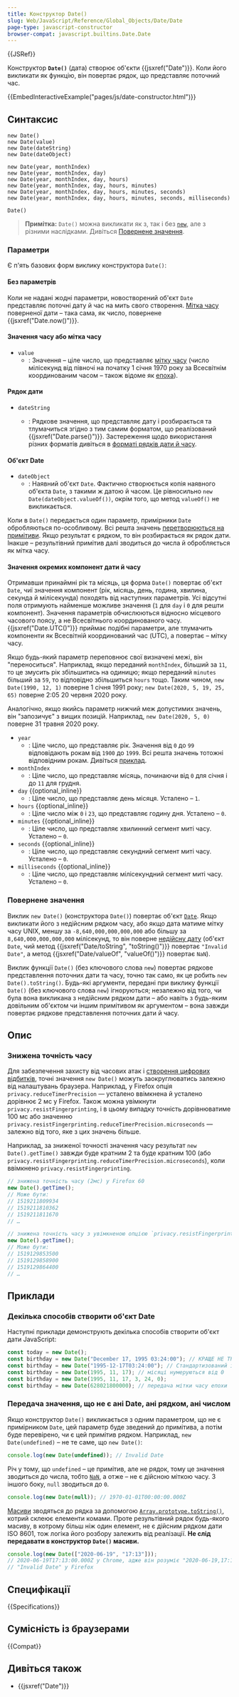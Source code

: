 ```yaml
---
title: Конструктор Date()
slug: Web/JavaScript/Reference/Global_Objects/Date/Date
page-type: javascript-constructor
browser-compat: javascript.builtins.Date.Date
---
```


{{JSRef}}

Конструктор **`Date()`** (дата) створює об'єкти {{jsxref("Date")}}. Коли його викликати як функцію, він повертає рядок, що представляє поточний час.

{{EmbedInteractiveExample("pages/js/date-constructor.html")}}

## Синтаксис

```js-nolint
new Date()
new Date(value)
new Date(dateString)
new Date(dateObject)

new Date(year, monthIndex)
new Date(year, monthIndex, day)
new Date(year, monthIndex, day, hours)
new Date(year, monthIndex, day, hours, minutes)
new Date(year, monthIndex, day, hours, minutes, seconds)
new Date(year, monthIndex, day, hours, minutes, seconds, milliseconds)

Date()
```

> **Примітка:** `Date()` можна викликати як з, так і без [`new`](/uk/docs/Web/JavaScript/Reference/Operators/new), але з різними наслідками. Дивіться [Повернене значення](#povernene-znachennia).

### Параметри

Є п'ять базових форм виклику конструктора `Date()`:

#### Без параметрів

Коли не надані жодні параметри, новостворений об'єкт `Date` представляє поточні дату й час на мить свого створення. [Мітка часу](/uk/docs/Web/JavaScript/Reference/Global_Objects/Date#epokha-mitky-chasu-ta-nediisna-data) поверненої дати – така сама, як число, повернене {{jsxref("Date.now()")}}.

#### Значення часу або мітка часу

- `value`
  - : Значення – ціле число, що представляє [мітку часу](/uk/docs/Web/JavaScript/Reference/Global_Objects/Date#epokha-mitky-chasu-ta-nediisna-data) (число мілісекунд від півночі на початку 1 січня 1970 року за Всесвітнім координованим часом – також відоме як [епоха](/uk/docs/Web/JavaScript/Reference/Global_Objects/Date#epokha-mitky-chasu-ta-nediisna-data)).

#### Рядок дати

- `dateString`

  - : Рядкове значення, що представляє дату і розбирається та тлумачиться згідно з тим самим форматом, що реалізований {{jsxref("Date.parse()")}}. Застереження щодо використання різних форматів дивіться в [форматі рядків дати й часу](/uk/docs/Web/JavaScript/Reference/Global_Objects/Date#format-riadka-daty-ta-chasu).

#### Об'єкт Date

- `dateObject`
  - : Наявний об'єкт `Date`. Фактично створюється копія наявного об'єкта `Date`, з такими ж датою й часом. Це рівносильно `new Date(dateObject.valueOf())`, окрім того, що метод `valueOf()` не викликається.

Коли в `Date()` передається один параметр, примірники `Date` обробляються по-особливому. Всі решта значень [перетворюються на примітиви](/uk/docs/Web/JavaScript/Data_structures#zvedennia-do-prymityva). Якщо результат є рядком, то він розбирається як рядок дати. Інакше – результівний примітив далі зводиться до числа й обробляється як мітка часу.

#### Значення окремих компонент дати й часу

Отримавши принаймні рік та місяць, ця форма `Date()` повертає об'єкт `Date`, чиї значення компонент (рік, місяць, день, година, хвилина, секунда й мілісекунда) походять від наступних параметрів. Усі відсутні поля отримують найменше можливе значення (`1` для `day` і `0` для решти компонент). Значення параметрів обчислюються відносно місцевого часового поясу, а не Всесвітнього координованого часу. {{jsxref("Date.UTC()")}} приймає подібні параметри, але тлумачить компоненти як Всесвітній координований час (UTC), а повертає – мітку часу.

Якщо будь-який параметр переповнює свої визначені межі, він "переноситься". Наприклад, якщо переданий `monthIndex`, більший за `11`, то це змусить рік збільшитись на одиницю; якщо переданий `minutes` більший за `59`, то відповідно збільшиться `hours` тощо. Таким чином, `new Date(1990, 12, 1)` поверне 1 січня 1991 року; `new Date(2020, 5, 19, 25, 65)` поверне 2:05 20 червня 2020 року.

Аналогічно, якщо якийсь параметр нижчий меж допустимих значень, він "запозичує" з вищих позицій. Наприклад, `new Date(2020, 5, 0)` поверне 31 травня 2020 року.

- `year`
  - : Ціле число, що представляє рік. Значення від `0` до `99` відповідають рокам від `1900` до `1999`. Всі решта значень тотожні відповідним рокам. Дивіться [приклад](/uk/docs/Web/JavaScript/Reference/Global_Objects/Date#interpretatsiia-dvotsyfrovykh-rokiv).
- `monthIndex`
  - : Ціле число, що представляє місяць, починаючи від `0` для січня і до `11` для грудня.
- `day` {{optional_inline}}
  - : Ціле число, що представляє день місяця. Усталено – `1`.
- `hours` {{optional_inline}}
  - : Ціле число між `0` і `23`, що представляє годину дня. Усталено – `0`.
- `minutes` {{optional_inline}}
  - : Ціле число, що представляє хвилинний сегмент миті часу. Усталено – `0`.
- `seconds` {{optional_inline}}
  - : Ціле число, що представляє секундний сегмент миті часу. Усталено – `0`.
- `milliseconds` {{optional_inline}}
  - : Ціле число, що представляє мілісекундний сегмент миті часу. Усталено – `0`.

### Повернене значення

Виклик `new Date()` (конструктора `Date()`) повертає об'єкт [`Date`](/uk/docs/Web/JavaScript/Reference/Global_Objects/Date). Якщо викликати його з недійсним рядком часу, або якщо дата матиме мітку часу UNIX, меншу за `-8,640,000,000,000,000` або більшу за `8,640,000,000,000,000` мілісекунд, то він поверне [недійсну дату](/uk/docs/Web/JavaScript/Reference/Global_Objects/Date#epokha-mitky-chasu-ta-nediisna-data) (об'єкт `Date`, чий метод {{jsxref("Date/toString", "toString()")}} повертає `"Invalid Date"`, а метод {{jsxref("Date/valueOf", "valueOf()")}} повертає `NaN`).

Виклик функції `Date()` (без ключового слова `new`) повертає рядкове представлення поточних дати та часу, точно так само, як це робить `new Date().toString()`. Будь-які аргументи, передані при виклику функції `Date()` (без ключового слова `new`) ігноруються; незалежно від того, чи була вона викликана з недійсним рядком дати – або навіть з будь-яким довільним об'єктом чи іншим примітивом як аргументом – вона завжди повертає рядкове представлення поточних дати й часу.

## Опис

### Знижена точність часу

Для забезпечення захисту від часових атак і [створення цифрових відбитків](/uk/docs/Glossary/Fingerprintin), точні значення `new Date()` можуть заокруглюватись залежно від налаштувань браузера. Наприклад, у Firefox опція `privacy.reduceTimerPrecision` — усталено ввімкнена й усталено дорівнює 2 мс у Firefox. Також можна увімкнути `privacy.resistFingerprinting`, і в цьому випадку точність дорівнюватиме 100 мс або значенню `privacy.resistFingerprinting.reduceTimerPrecision.microseconds` — залежно від того, яке з цих значень більше.

Наприклад, за зниженої точності значення часу результат `new Date().getTime()` завжди буде кратним 2 та буде кратним 100 (або `privacy.resistFingerprinting.reduceTimerPrecision.microseconds`), коли ввімкнено `privacy.resistFingerprinting`.

```js
// знижена точність часу (2мс) у Firefox 60
new Date().getTime();
// Може бути:
// 1519211809934
// 1519211810362
// 1519211811670
// …

// знижена точність часу з увімкненою опцією `privacy.resistFingerprinting`
new Date().getTime();
// Може бути:
// 1519129853500
// 1519129858900
// 1519129864400
// …
```

## Приклади

### Декілька способів створити об'єкт Date

Наступні приклади демонструють декілька способів створити об'єкт дати JavaScript:

```js
const today = new Date();
const birthday = new Date("December 17, 1995 03:24:00"); // КРАЩЕ НЕ ТРЕБА: може працювати не у всіх середовищах виконання
const birthday = new Date("1995-12-17T03:24:00"); // Стандартизований і надійний спосіб
const birthday = new Date(1995, 11, 17); // місяці нумеруються від 0
const birthday = new Date(1995, 11, 17, 3, 24, 0);
const birthday = new Date(628021800000); // передача мітки часу епохи
```

### Передача значення, що не є ані Date, ані рядком, ані числом

Якщо конструктор `Date()` викликається з одним параметром, що не є примірником `Date`, цей параметр буде зведений до примітива, а потім буде перевірено, чи є цей примітив рядком. Наприклад, `new Date(undefined)` – не те саме, що `new Date()`:

```js
console.log(new Date(undefined)); // Invalid Date
```

Річ у тому, що `undefined` – це примітив, але не рядок, тому це значення зводиться до числа, тобто [`NaN`](/uk/docs/Web/JavaScript/Reference/Global_Objects/NaN), а отже – не є дійсною міткою часу. З іншого боку, `null` зводиться до `0`.

```js
console.log(new Date(null)); // 1970-01-01T00:00:00.000Z
```

[Масиви](/uk/docs/Web/JavaScript/Reference/Global_Objects/Array) зводяться до рядка за допомогою [`Array.prototype.toString()`](/uk/docs/Web/JavaScript/Reference/Global_Objects/Array/toString), котрий склеює елементи комами. Проте результівний рядок будь-якого масиву, в котрому більш ніж один елемент, не є дійсним рядком дати ISO 8601, тож логіка його розбору залежить від реалізації. **Не слід передавати в конструктор `Date()` масиви.**

```js
console.log(new Date(["2020-06-19", "17:13"]));
// 2020-06-19T17:13:00.000Z у Chrome, адже він розуміє "2020-06-19,17:13"
// "Invalid Date" у Firefox
```

## Специфікації

{{Specifications}}

## Сумісність із браузерами

{{Compat}}

## Дивіться також

- {{jsxref("Date")}}
